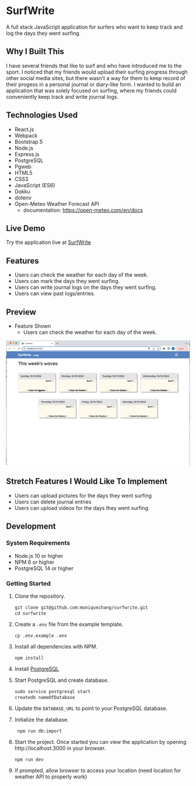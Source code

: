 # SurfWrite

A full stack JavaScript application for surfers who want to keep track and log the days they went surfing.

## Why I Built This

I have several friends that like to surf and who have introduced me to the sport. I noticed that my friends would upload their surfing progress through other social media sites, but there wasn't a way for them to keep record of their progess in a personal journal or diary-like form. I wanted to build an application that was solely focused on surfing, where my friends could conveniently keep track and write journal logs. 

## Technologies Used

- React.js
- Webpack
- Bootstrap 5
- Node.js
- Express.js
- PostgreSQL
- Pgweb
- HTML5
- CSS3
- JavaScript (ES6)
- Dokku
- dotenv
- Open-Meteo Weather Forecast API
  - documentation: https://open-meteo.com/en/docs

## Live Demo

Try the application live at [SurfWrite](https://surfwrite.moniquechang.com)

## Features

- Users can check the weather for each day of the week.
- Users can mark the days they went surfing.
- Users can write journal logs on the days they went surfing. 
- Users can view past logs/entries.

## Preview

- Feature Shown
  - Users can check the weather for each day of the week.

<img src="server/public/images/users-can-view-the-weather.gif" width="700">

## Stretch Features I Would Like To Implement

- Users can upload pictures for the days they went surfing
- Users can delete journal entries
- Users can upload videos for the days they went surfing

## Development

### System Requirements

- Node.js 10 or higher
- NPM 6 or higher
- PostgreSQL 14 or higher

### Getting Started

1. Clone the repository.

    ```shell
    git clone git@github.com:moniquechang/surfwrite.git
    cd surfwrite
    ```

1. Create a `.env` file from the example template.

    ```shell
    cp .env.example .env
    ```
    
1. Install all dependencies with NPM.

    ```shell
    npm install
    ```

1. Install [PostgreSQL](https://www.postgresql.org/download/)

1. Start PostgreSQL and create database.

    ```shell
    sudo service postgresql start
    createdb nameOfDatabase
    ```

1. Update the `DATABASE_URL` to point to your PostgreSQL database.

1. Initialize the database.

    ```shell
     npm run db:import
    ```

1. Start the project. Once started you can view the application by opening http://localhost:3000 in your browser.

    ```shell
    npm run dev
    ```
1. If prompted, allow browser to access your location (need location for weather API to properly work)
